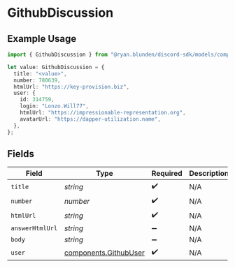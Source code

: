 # GithubDiscussion

## Example Usage

```typescript
import { GithubDiscussion } from "@ryan.blunden/discord-sdk/models/components";

let value: GithubDiscussion = {
  title: "<value>",
  number: 780639,
  htmlUrl: "https://key-provision.biz",
  user: {
    id: 314759,
    login: "Lonzo.Will77",
    htmlUrl: "https://impressionable-representation.org",
    avatarUrl: "https://dapper-utilization.name",
  },
};
```

## Fields

| Field                                                          | Type                                                           | Required                                                       | Description                                                    |
| -------------------------------------------------------------- | -------------------------------------------------------------- | -------------------------------------------------------------- | -------------------------------------------------------------- |
| `title`                                                        | *string*                                                       | :heavy_check_mark:                                             | N/A                                                            |
| `number`                                                       | *number*                                                       | :heavy_check_mark:                                             | N/A                                                            |
| `htmlUrl`                                                      | *string*                                                       | :heavy_check_mark:                                             | N/A                                                            |
| `answerHtmlUrl`                                                | *string*                                                       | :heavy_minus_sign:                                             | N/A                                                            |
| `body`                                                         | *string*                                                       | :heavy_minus_sign:                                             | N/A                                                            |
| `user`                                                         | [components.GithubUser](../../models/components/githubuser.md) | :heavy_check_mark:                                             | N/A                                                            |